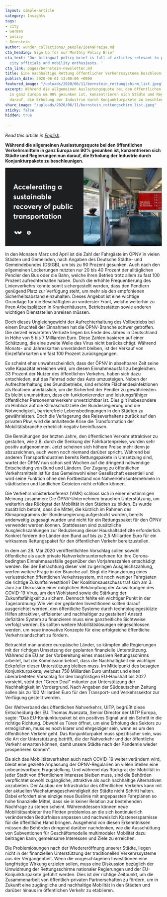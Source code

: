 ```yaml
---
layout: simple-article
category: Insights
tags:
- city
- German
- policy
- Bernstein
author: wunder_collections/_people/IoanaFreise.md
cta_heading: Sign Up for our Monthly Policy Brief
cta_text: 'Our bilingual policy brief is full of articles relevant to policymakers,
  city officials and mobility enthusiasts. '
cta_link: pages/bernstein-newsletter.md
title: Eine nachhaltige Rettung öffentlicher Verkehrssysteme beschleunigen
publish_date: 2020-06-01 13:00:00 +0000
featured_image: "/uploads/2020/06/11/bernstein_rettungschirm_list.jpeg"
excerpt: Während die allgemeinen Auslastungsquote bei den öffentlichen Verkehrsmitteln
  in ganz Europa um 90% gesunken ist, konzentrieren sich Städte und Regierungen nun
  darauf, die Erholung der Industrie durch Konjunkturpakete zu beschleunigen.
share_image: "/uploads/2020/06/11/bernstein_rettungschirm_list.jpeg"
sticky: false
hidden: true

---
```

_Read this article in_ [_English_](https://www.wundermobility.com/blog/eine-nachhaltige-rettung-offentlicher-verkehrssysteme-beschleunigen)_._

**Während die allgemeinen Auslastungsquote bei den öffentlichen Verkehrsmitteln in ganz Europa um 90% gesunken ist, konzentrieren sich Städte und Regierungen nun darauf, die Erholung der Industrie durch Konjunkturpakete zu beschleunigen.**

![](/uploads/2020/06/11/bernstein_rettungschirm_body.jpg)

In den Monaten März und April ist die Zahl der Fahrgäste im ÖPNV in vielen Städten und Gemeinden, nach Angaben des Deutsche Städte- und Gemeindebundes (DStGB), um bis zu 90 Prozent gesunken. Auch nach den allgemeinen Lockerungen nutzten nur 20 bis 40 Prozent der alltäglichen Pendler den Bus oder die Bahn, welche ihren Betrieb trotz allem zu fast 100 Prozent aufrechterhalten haben. Durch die erhöhte Frequentierung des Linienverkehrs konnte somit sichergestellt werden, dass den Pendlern genügend Platz zur Verfügung steht, um mehr als den empfohlenen Sicherheitsabstand einzuhalten. Dieses Angebot ist eine wichtige Grundlage für die Beschäftigten an vorderster Front, welche weiterhin zu ihren Arbeitsplätzen in Krankenhäusern, Betriebsstätten sowie anderen wichtigen Dienststellen anreisen müssen.

Doch dieses Ungleichgewicht der Aufrechterhaltung des Vollbetriebs bei einem Bruchteil der Einnahmen hat die ÖPNV-Branche schwer getroffen. Die derzeit erwarteten Verluste liegen bis Ende des Jahres in Deutschland in Höhe von 5 bis 7 Milliarden Euro. Diese Zahlen basieren auf einer Schätzung, die eine zweite Welle des Virus nicht berücksichtigt. Während Monats- und Jahreskarten unverändert bleiben, ist der Verkauf von Einzelfahrkarten um fast 100 Prozent zurückgegangen.

Es scheint eher unwahrscheinlich, dass der ÖPNV in absehbarer Zeit seine volle Kapazität erreichen wird, um diesen Einnahmeausfall zu begleichen. 33 Prozent der Nutzer des öffentlichen Verkehrs, haben sich dazu entschieden, auf das Fahrrad oder das Auto umzusteigen. Neben der Aufrechterhaltung des Grundbetriebs, sind erhöhte Flächendesinfektionen als Routinen unerlässlich, um die Sicherheit der Pendler zu gewährleisten. Es bleibt unumstritten, dass ein funktionierender und leistungsfähiger öffentlicher Personennahverkehr unverzichtbar ist. Dies gilt insbesondere im Hinblick auf die Klimaschutzziele der Bundesregierung und die Notwendigkeit, barrierefreie Lebensbedingungen in den Städten zu gewährleisten. Doch die Verlagerung des Reiseverhaltens zurück auf den privaten Pkw, wird die anhaltende Krise die Transformation der Mobilitätsbranche erheblich negativ beeinflussen.

Die Bemühungen der letzten Jahre, den öffentlichen Verkehr attraktiver zu gestalten, wie z.B. durch die Senkung der Fahrkartenpreise, wurden sehr positiv aufgenommen. Jetzt scheinen sich höhere Preise mehr denn je abzuzeichnen, auch wenn noch niemand darüber spricht. Während bei anderen Transportindustrien bereits Rettungspakete in Umsetzung sind, wartet der ÖPNV nun schon seit Wochen auf die dringend notwendige Entscheidung von Bund und Ländern. Der Zugang zu öffentlichen Verkehrsmitteln ist für das Gemeinwohl einer Gesellschaft essentiell und wird seine Funktion ohne den Fortbestand von Nahverkehrsunternehmen in städtischen und ländlichen Gebieten nicht erfüllen können.

Die Verkehrsministerkonferenz (VMK) schloss sich in einer einstimmigen Meinung zusammen: Die ÖPNV-Unternehmen brauchen Unterstützung, um weiterhin das Rückgrat der Mobilität in den Städten zu bilden. Es wurde zusätzlich betont, dass die Mittel, die kürzlich im Rahmen des Klimaprogramms der Bundesregierung aufgestockt wurden, bereits anderweitig zugesagt wurden und nicht für ein Rettungspaket für den ÖPNV verwendet werden können. Stattdessen sind zusätzliche Ausgleichszahlungen zur Reduzierung dieser Haushaltsdefizite erforderlich. Konkret fordern die Länder den Bund auf bis zu 2,5 Milliarden Euro für ein wirksames Rettungspaket für den öffentlichen Verkehr bereitzustellen.

In dem am 28. Mai 2020 veröffentlichten Vorschlag sollen sowohl öffentliche als auch private Nahverkehrsunternehmen für ihre Corona-bedingten Einnahmeausfälle gegenüber den Vorjahreszahlen entschädigt werden. Bei der Betrachtung dieser viel zu geringen Ausgleichszahlung, werfen weitere Frage in der Branche auf. Birgt die Finanzierung eines verlustreichen öffentlichen Verkehrssystem, mit noch weniger Fahrgästen die richtige Zukunftsinvestition? Der Koalitionsausschuss traf sich am 3. Juni zur Diskussion einer möglichen Bekämpfung der Auswirkungen des COVID-19 Virus, um den Wohlstand sowie die Stärkung der Zukunftsfähigkeit zu sichern. Dennoch fehlte ein wichtiger Punkt in der Tagesordnung: Wie viel der geplanten Investitionen sollten darauf ausgerichtet werden, den öffentliche Systeme durch technologiegestützte Hilfen attraktiver, effizienter und nachhaltiger zu gestalten? Anstatt defizitäre System zu finanzieren muss eine ganzheitliche Sichtweise verfolgt werden. Es sollten weitere Mobilitätslösungen eingeschlossen werden, um neue innovative Konzepte für eine erfolgreiche öffentliche Verkehrslandschaft zu fördern.

Betrachtet man andere europäische Länder, so kämpfen alle Regierungen mit der richtigen Umsetzung der geplanten finanzielle Unterstützung. Während die EU an der Vorbereitung eines massiven Rettungsschirms arbeitet, hat die Kommission betont, dass die Nachhaltigkeit ein wichtiger Eckpfeiler dieser Unterstützung bleiben muss. Im Mittelpunkt des besagten Konjunkturpakets, welches 750 Milliarden Euro umfasst und einen überarbeiteten Vorschlag für den langfristigen EU-Haushalt bis 2027 vorsieht, steht der "Green Deal" mitunter zur Unterstützung der Nachhaltigkeit im Vordergrund. Nach Angaben der Süddeutschen Zeitung sollen bis zu 100 Milliarden Euro für den Transport- und Verkehrssektor zur Verfügung gestellt werden.

Der Weltverband des öffentlichen Nahverkehrs, UITP, begrüßt diese Entscheidung der EU. Thomas Avanzata, Senior Director der UITP Europa, sagte: "Das EU-Konjunkturpaket ist ein positives Signal und ein Schritt in die richtige Richtung. Obwohl es Türen öffnet, um eine Erholung des Sektors zu ermöglichen, muss es noch klarer und ehrgeiziger sein, wenn es um den öffentlichen Verkehr geht. Das Konjunkturpaket muss spezifischer sein, was die Art der Unterstützung betrifft, die der Nahverkehr und der öffentliche Verkehr erwarten können, damit unsere Städte nach der Pandemie wieder prosperieren können".

Da sich das Mobilitätsverhalten auch nach COVID-19 weiter verändern wird, bleibt eine gezielte Anpassung der ÖPNV-Regularien an vielen Stellen eine unbeantwortbare Fragestellung. Und während das Rückgrat der Mobilität in jeder Stadt von öffentlichem Interesse bleiben muss, sind die Behörden verpflichtet sowohl zugängliche, attraktive als auch nachhaltige Alternativen anzubieten. Der Ausbau der Infrastruktur des öffentlichen Verkehrs kann mit der aktuellen Wachstumsgeschwindigkeit der Städte nicht Schritt halten. Dabei erfordert eine einzige neue Buslinie mit angepassten Fahrplänen so hohe finanzielle Mittel, dass sie in keiner Relation zur bestehenden Nachfrage zu stehen scheint. Währenddessen können neue Mobilitätsanbieter ihre Flotten problemlos an die sich kontinuierlich verändernden Bedürfnisse anpassen und nachweislich Kostenersparnisse für die öffentliche Hand bringen. Ausgehend von diesen Erkenntnissen müssen die Behörden dringend darüber nachdenken, wie die Ausschüttung von Subventionen für Geschäftsmodelle multimodaler Mobilität dazu beitragen kann, gemeinsame Interessen und Ziele zu erreichen.

Die Problemlösungen nach der Wiedereröffnung unserer Städte, liegen nicht in der finanziellen Unterstützung der traditionellen Verkehrssysteme aus der Vergangenheit. Wenn die vorgeschlagenen Investitionen eine langfristige Wirkung erzielen sollen, muss eine Diskussion bezüglich der Umwidmung der Rettungsschirme nationaler Regierungen und der EU-Konjunkturpakete geführt werden. Dies ist der richtige Zeitpunkt, um die Zusammenarbeit von öffentlich-privaten Partnerschaften zu fördern, um in Zukunft eine zugängliche und nachhaltige Mobilität in den Städten und darüber hinaus im öffentlichen Verkehr zu etablieren.